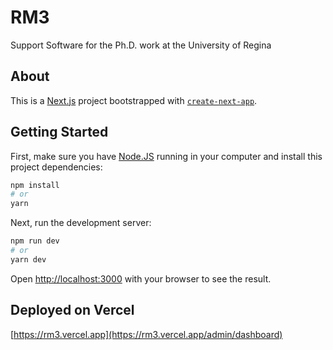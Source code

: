 # RM3

Support Software for the Ph.D. work at the University of Regina

## About

This is a [Next.js](https://nextjs.org/) project bootstrapped with [`create-next-app`](https://github.com/vercel/next.js/tree/canary/packages/create-next-app).

## Getting Started

First, make sure you have [Node.JS](https://nodejs.org/en/) running in your computer and install this project dependencies:

```bash
npm install
# or
yarn
```

Next, run the development server:

```bash
npm run dev
# or
yarn dev
```

Open [http://localhost:3000](http://localhost:3000) with your browser to see the result.

## Deployed on Vercel

[https://rm3.vercel.app](https://rm3.vercel.app/admin/dashboard)
